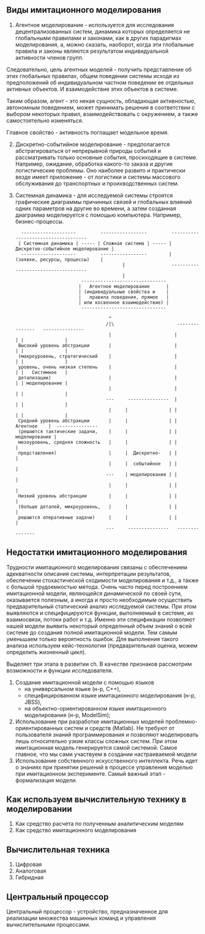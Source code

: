 ## Виды имитационного моделирования

1. Агентное моделирование - используется для исследования децентрализованных систем, динамика которых определяется не глобальными правилами и законами, как в других парадигмах моделирования, а, можно сказать, наоборот, когда эти глобальные правила и законы являются результатом индивидуальной активности членов групп.

Следовательно, цель агентных моделей - получить представление об этих глобальных правилах, общем поведении системы исходя из предположений об индивидуальном частном поведении ее отдельных активных объектов. И взаимодействие этих объектов в системе.

Таким образом, агент - это некая сущность, обладающая активностью, автономным поведением, может принимать решения в соответствии с выбором некоторых правил, взаимодействовать с окружением, а также самостоятельно изменяться.

Главное свойство - активность поглащает модельное время.

2. Дискретно-событийное моделирование - предполагается абстрагироваться от непрерывной природы событий и рассматривать только основные события, просиходящие в системе. Например, ожидание, обработка какого-то заказа и другие логистические проблемы. Оно наиболее развито и практически везде имеет  приложение - от логистики и системы массового обслуживания до транспортных и проихводственных систем.

3. Системная динамика - для исследуемой системы строятся графические диаграммы причинных связей и глобальных влияний одних параметров на другие во времени, а затем созданная диаграмма моделируется с помощью компьютера. Например, бизнес-процессы.

         --------------------         -----------------         ------------------------------------
        | Системная динамика | ----- | Сложная система | ----- | Дискретно-событийное моделирование |
         --------------------         -----------------        |     (заявки, ресурсы, процессы)    |
                                              |                 ------------------------------------
                                              |
                               -------------------------------                  
                              |   Агентное моделирование      |
                              | (индивидуальные свойства и    |
                              |   правила поведения, прямое   |
                              | или косвенное взаимодействие) |
                               -------------------------------
                                      
                                         ^
                                        /|\                       ---------------   --------------- 
                                         |                       |               | |               |
        Высокий уровень абстракции       |                       |               | |               |
        (макроуровень, стратегический    |                       |               | |               |
        уровень, очень низкая степень    |                       |               | |   Системное   |
        детализации)                     |                       |               | | моделирование |
                                         |                       |               | |               |
                                        ---     ---------------  |               | |               |
                                         |     |               | |               | |               |
        Средний уровень абстракции       |     |               | |   Агентное    |  ---------------
        (решаются тактические задачи,    |     |               | | моделирование |
        мезоуровень, средняя сложность   |     |               | |               |
        представления)                   |     |  Дискретно-   | |               |
                                         |     |  событийное   | |               |
                                        ---    | моделирование | |               |
                                         |     |               | |               |
        Низкий уровень абстракции        |     |               | |               |
        (больше деталей, микроуровень,   |     |               | |               |
        решаются оперативные задачи)     |     |               | |               |
                                        ---     ---------------   ---------------



## Недостатки имитационного моделирования

Трудности имитационного моделирования связаны с обеспечением адекватности описания системы, интерпретации результатов, обеспечении стохастической сходимости моделирования и т.д., а также с большой трудоемкостью метода. Очень часто перед построением имитационной модели, являющейся динамической по своей сути, оказывается полезным, а иногда и просто необходимым осуществить предварительный статический анализ исследуемой системы. При этом выявляются и специфицируются функции, выполняемый в системе, их взаимосвязи, потоки работ и т.д. Именно эти спецификации позволяют нашей модели выявить некоторый определнный объем знаний о всей системе до создания полной имитационной модели. Тем самым уменьшаем только вероятность ошибок. Для выполнения такого анализа используем кейс-технологии (предварительная оценка, можем определить жизненный цикл).

Выделяет три этапа в развитии ch. В качестве признаков рассмотрим возможности и функции исследователя.

1. Создание имитационной модели с помощью языков
    - на универсальном языке (н-р, C++),
    - специфицированном языке имитационного моделирования (н-р, JBSS),
    - на объектно-ориентированном языке имитационного моделирования (н-р, ModelSim);
2. Использование при разработке имитационных моделей проблемно-ориентированных систем и средств (Matlab). Не требуют от пользователя знаний программирования и позволяют моделировать лишь относительно узкие классы сложных систем. При этом имитационная модель генерируется самой системой. Самое главное, что мы сами участвуем в создании настраиваемой модели
3. Использование собственного искусственного интеллекта. Речь идет о знаниях при принятии решений в процессе управления моделью при имитационном эксперименте. Самый важный этап - формализация модели.




## Как используем вычислительную технику в моделировании

1. Как средство расчета по полученным аналитическим моделям
2. Как средство имитационного моделирования



## Вычислительная техника

1. Цифровая
2. Аналоговая
3. Гибридная




## Центральный процессор

Центральный процессор - устройство, предназначенное для реализации множества машинных команд и управления вычислительными процессами.